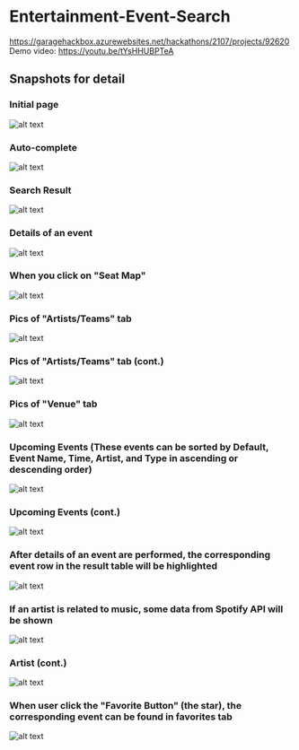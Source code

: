 # Entertainment-Event-Search
https://garagehackbox.azurewebsites.net/hackathons/2107/projects/92620
Demo video: https://youtu.be/tYsHHUBPTeA


## Snapshots for detail
### Initial page

![alt text](/snapshots/initial.png) <br>



### Auto-complete

![alt text](/snapshots/autocomplete.png) <br>



### Search Result

![alt text](/snapshots/search_result.png) <br>



### Details of an event

![alt text](/snapshots/event_detail.png) <br>




### When you click on "Seat Map"

![alt text](/snapshots/seatMap.png) <br>




### Pics of "Artists/Teams" tab

![alt text](/snapshots/teams.png) <br>


### Pics of "Artists/Teams" tab (cont.)

![alt text](/snapshots/teams2.png) <br>




### Pics of "Venue" tab

![alt text](/snapshots/venue.png) <br>




### Upcoming Events (These events can be sorted by Default, Event Name, Time, Artist, and Type in ascending or descending order)

![alt text](/snapshots/upcoming.png) <br>


### Upcoming Events (cont.)

![alt text](/snapshots/upcoming_sort.png) <br>




### After details of an event are performed, the corresponding event row in the result table will be highlighted

![alt text](/snapshots/clicked_event.png) <br>




### If an artist is related to music, some data from Spotify API will be shown

![alt text](/snapshots/artist1.png) <br>


### Artist (cont.)

![alt text](/snapshots/artist2.png) <br>




### When user click the "Favorite Button" (the star), the corresponding event can be found in favorites tab

![alt text](/snapshots/favorite.png) <br>

